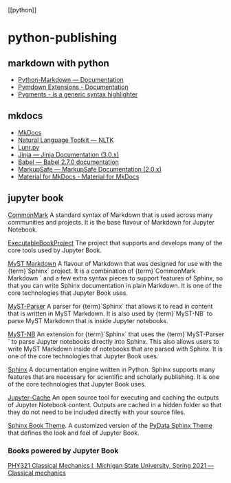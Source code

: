 [[python]]

# python-publishing

## markdown with python

- [Python-Markdown — Documentation](https://python-markdown.github.io/)
- [Pymdown Extensions - Documentation](https://facelessuser.github.io/pymdown-extensions/)
- [Pygments - is a generic syntax highlighter](https://pygments.org/#)


## mkdocs

- [MkDocs](https://www.mkdocs.org/)
- [Natural Language Toolkit — NLTK](http://www.nltk.org/)
- [Lunr.py](https://lunr.readthedocs.io/en/latest/)
- [Jinja — Jinja Documentation (3.0.x)](https://jinja.palletsprojects.com/en/3.0.x/)
- [Babel — Babel 2.7.0 documentation](http://babel.pocoo.org/en/latest/)
- [MarkupSafe — MarkupSafe Documentation (2.0.x)](https://markupsafe.palletsprojects.com/en/2.0.x/)
- [Material for MkDocs - Material for MkDocs](https://squidfunk.github.io/mkdocs-material/)


## jupyter book

[CommonMark](https://commonmark.org/)
    A standard syntax of Markdown that is used across many communities and projects.
    It is the base flavour of Markdown for Jupyter Notebook.

[ExecutableBookProject](https://executablebooks.org/en/latest/)
    The project that supports and develops many of the core tools used by Jupyter Book.

[MyST Markdown](https://myst-parser.readthedocs.io/en/latest/using/syntax.html)
    A flavour of Markdown that was designed for use with the {term}\`Sphinx\` project.
    It is a combination of {term}\`CommonMark Markdown <CommonMark>\` and a few extra
    syntax pieces to support features of Sphinx, so that you can write Sphinx
    documentation in plain Markdown. It is one of the
    core technologies that Jupyter Book uses.

[MyST-Parser](https://myst-parser.readthedocs.io/en/latest/)
    A parser for {term}\`Sphinx\` that allows it to read in content that is written
    in MyST Markdown. It is also used by {term}\`MyST-NB\` to parse MyST Markdown
    that is inside Jupyter notebooks.

[MyST-NB](https://myst-nb.readthedocs.io/en/latest/)
    An extension for {term}\`Sphinx\` that uses the {term}\`MyST-Parser <MyST>\` to
    parse Jupyter notebooks directly into Sphinx. This also allows users to write
    MyST Markdown inside of notebooks that are parsed with Sphinx. It is one of the
    core technologies that Jupyter Book uses.

[Sphinx](https://www.sphinx-doc.org/en/master/)
    A documentation engine written in Python. Sphinx supports many features that are
    necessary for scientific and scholarly publishing. It is one of the
    core technologies that Jupyter Book uses.

[Jupyter-Cache](https://github.com/executablebooks/jupyter-cache)
    An open source tool for executing and caching the outputs of Jupyter Notebook
    content. Outputs are cached in a hidden folder so that they do not need to be
    included directly with your source files.

[Sphinx Book Theme](https://github.com/executablebooks/sphinx-book-theme).
    A customized version of the [PyData Sphinx Theme](https://pydata-sphinx-theme.readthedocs.io/en/latest/)
    that defines the look and feel of Jupyter Book.


### Books powered by Jupyter Book

[PHY321 Classical Mechanics I, Michigan State University, Spring 2021 — Classical mechanics](https://mhjensen.github.io/Physics321/doc/LectureNotes/_build/html/intro.html)
